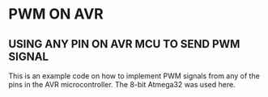 # PWM ON AVR
## USING ANY PIN ON AVR MCU TO SEND PWM SIGNAL

This is an example code on how to implement PWM signals from any of the pins in the AVR microcontroller.
The 8-bit Atmega32 was used here.
